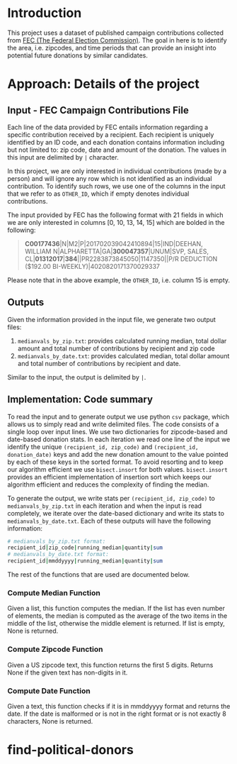 # Introduction
This project uses a dataset of published campaign contributions collected from [FEC (The Federal Election Commission)](http://classic.fec.gov/finance/disclosure/metadata/DataDictionaryContributionsbyIndividuals.shtml). The goal in here is to identify the area, i.e. zipcodes, and time periods that can provide an insight into potential future donations by similar candidates.

# Approach: Details of the project
## Input - FEC Campaign Contributions File
Each line of the data provided by FEC entails information regarding a specific contribution received by a recipient. Each recipient is uniquely identified by an ID code, and each donation contains information including but not limited to: zip code, date and amount of the donation. The values in this input are delimited by `|` character.

In this project, we are only interested in individual contributions (made by a person) and will ignore any row which is not identified as an individual contribution. To identify such rows, we use one of the columns in the input that we refer to as `OTHER_ID`, which if empty denotes individual contributions.

The input provided by FEC has the following format with 21 fields in which we are only interested in columns [0, 10, 13, 14, 15] which are bolded in the following:

> **C00177436**|N|M2|P|201702039042410894|15|IND|DEEHAN, WILLIAM N|ALPHARETTA|GA|**300047357**|UNUM|SVP, SALES, CL|**01312017**|**384**||PR2283873845050|1147350||P/R DEDUCTION ($192.00 BI-WEEKLY)|4020820171370029337

Please note that in the above example, the `OTHER_ID`, i.e. column 15 is empty.

## Outputs
Given the information provided in the input file, we generate two output files:

1. `medianvals_by_zip.txt`: provides calculated running median, total dollar amount and total number of contributions by recipient and zip code
2. `medianvals_by_date.txt`: provides calculated median, total dollar amount and total number of contributions by recipient and date.

Similar to the input, the output is delimited by `|`.

## Implementation: Code summary
To read the input and to generate output we use python `csv` package, which allows us to simply read and write delimited files. The code consists of a single loop over input lines. We use two dictionaries for zipcode-based and date-based donation stats. In each iteration we read one line of the input we identify the unique `(recipient_id, zip_code)` and `(recipient_id, donation_date)` keys and add the new donation amount to the value pointed by each of these keys in the sorted format. To avoid resorting and to keep our algorithm efficient we use `bisect.insort` for both values. `bisect.insort` provides an efficient implementation of insertion sort which keeps our algorithm efficient and reduces the complexity of finding the median.

To generate the output, we write stats per `(recipient_id, zip_code)` to `medianvals_by_zip.txt` in each iteration and when the input is read completely, we iterate over the date-based dictionary and write its stats to `medianvals_by_date.txt`. Each of these outputs will have the following information:
```sh
# medianvals_by_zip.txt format:
recipient_id|zip_code|running_median|quantity|sum
# medianvals_by_date.txt format:
recipient_id|mmddyyyy|running_median|quantity|sum
```

The rest of the functions that are used are documented below.

### Compute Median Function
Given a list, this function computes the median. If the list has even number of elements, the median is computed as the
average of the two items in the middle of the list, otherwise the middle element is returned. If list is empty, None is returned.

### Compute Zipcode Function
Given a US zipcode text, this function returns the first 5 digits. Returns None if the given text has non-digits in it.

### Compute Date Function
Given a text, this function checks if it is in mmddyyyy format and returns the date. If the date is malformed or is not in the right format or is not exactly 8 characters, None is returned.
# find-political-donors
